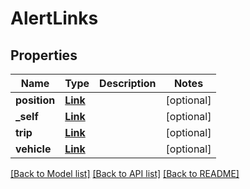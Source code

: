 # AlertLinks

## Properties
Name | Type | Description | Notes
------------ | ------------- | ------------- | -------------
**position** | [**Link**](Link.md) |  | [optional] 
**_self** | [**Link**](Link.md) |  | [optional] 
**trip** | [**Link**](Link.md) |  | [optional] 
**vehicle** | [**Link**](Link.md) |  | [optional] 

[[Back to Model list]](../README.md#documentation-for-models) [[Back to API list]](../README.md#documentation-for-api-endpoints) [[Back to README]](../README.md)


